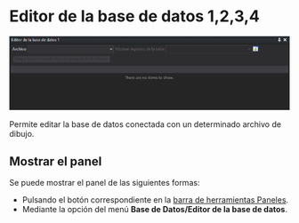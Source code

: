 # Editor de la base de datos 1,2,3,4

![Panel Editor de la base de datos 1](../../../../.gitbook/assets/EditorDeLaBaseDeDatos.PNG)

Permite editar la base de datos conectada con un determinado archivo de dibujo.

## Mostrar el panel

Se puede mostrar el panel de las siguientes formas:

* Pulsando el botón correspondiente en la [barra de herramientas Paneles](../barras-de-herramientas/paneles.md).
* Mediante la opción del menú **Base de Datos/Editor de la base de datos**.
